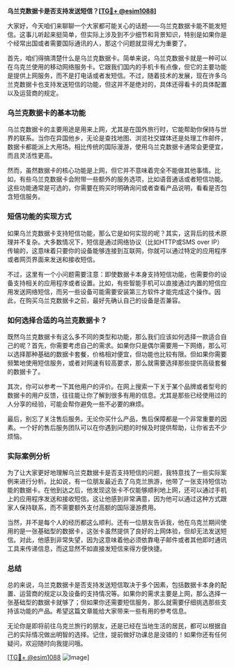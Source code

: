 **乌兰克数据卡是否支持发送短信？[[TG💪+ @esim1088](https://t.me/s/esim1088)]**

大家好，今天咱们来聊聊一个大家都可能关心的话题——乌兰克数据卡能不能发短信。这事儿听起来挺简单，但实际上涉及到不少细节和背景知识，特别是如果你是个经常出国或者需要国际通讯的人，那这个问题就显得尤为重要了。

首先，咱们得搞清楚什么是乌兰克数据卡。简单来说，乌兰克数据卡就是一种可以在乌克兰使用的移动网络服务卡。它跟我们国内的手机卡有点像，但它的主要功能是提供上网服务，而不是打电话或者发短信。不过，随着技术的发展，现在许多乌兰克数据卡也支持发送短信的功能，但这并不是绝对的，具体还得看卡的具体配置以及运营商的规定。

### 乌兰克数据卡的基本功能

乌兰克数据卡的主要用途是用来上网，尤其是在国外旅行时，它能帮助你保持与世界的联系。当你在异国他乡，无论是查找地图、浏览社交媒体还是处理工作邮件，数据卡都能派上大用场。相比传统的国际漫游，使用乌兰克数据卡通常会更便宜，而且灵活性更高。

然而，虽然数据卡的核心功能是上网，但它并不意味着完全不能做其他事情。比如，有些乌兰克数据卡会附带一些额外的服务选项，比如语音通话或者短信功能。这些功能通常是可选的，你需要在购买时明确询问或者查看产品说明，看看是否包含短信服务。

### 短信功能的实现方式

如果乌兰克数据卡支持短信功能，那么它是如何实现的呢？其实，这背后的技术原理并不复杂。大多数情况下，短信是通过网络协议（比如HTTP或SMS over IP）传输的，这意味着只要你的设备能够连接到互联网，你就可以通过特定的应用程序或者网页界面来发送和接收短信。

不过，这里有一个小问题需要注意：即使数据卡本身支持短信功能，也需要你的设备支持相关的应用程序或者设置。比如，有些智能手机可以直接通过内置的短信应用发送网络短信，而另一些设备可能需要安装第三方软件才能完成这个操作。因此，在购买乌兰克数据卡之前，最好先确认自己的设备是否兼容。

### 如何选择合适的乌兰克数据卡？

既然乌兰克数据卡有这么多不同的类型和功能，那么我们应该如何选择一款适合自己的呢？首先，你需要考虑自己的需求。如果你只是偶尔需要用一下网络，那么可以选择那种基础的数据卡套餐，价格相对便宜，但功能也比较有限。但如果你需要频繁地使用短信服务，或者对网速有较高要求，那么就需要选择那些提供高级套餐的数据卡了。

其次，你可以参考一下其他用户的评价。在网上搜索一下关于某个品牌或者型号的数据卡的用户反馈，往往能让你了解到很多有用的信息。尤其是那些已经使用过的人分享的经验，可能会帮你避免一些不必要的麻烦。

最后，别忘了关注售后服务。无论你买什么产品，售后保障都是一个非常重要的因素。一个好的售后服务团队可以在你遇到问题的时候及时提供帮助，让你省去不少烦恼。

### 实际案例分析

为了让大家更好地理解乌兰克数据卡是否支持短信的问题，我特意找了一些实际案例来进行分析。比如说，有一位朋友最近去了乌克兰旅游，他带了一张支持短信功能的数据卡。在他到达之后，他发现这张卡不仅能够顺利地上网，还可以通过手机上的应用程序发送和接收短信。这让他感到非常满意，因为他可以通过这种方式跟家人保持联系，而不需要额外支付高额的国际漫游费用。

当然，并不是每个人的经历都这么顺利。还有一位朋友告诉我，他在乌克兰期间使用的是一张基础型的数据卡，这张卡虽然提供了良好的上网体验，但却无法发送短信。对此，他感到非常失望，因为这意味着他必须依靠电子邮件或者其他即时通讯工具来传递信息，而这显然不如直接发短信来得方便快捷。

### 总结

总的来说，乌兰克数据卡是否支持发送短信取决于多个因素，包括数据卡本身的配置、运营商的规定以及设备的支持情况等。如果你的需求主要是上网，那么选择一张基础型的数据卡就够了；但如果你还需要短信服务，那么就需要仔细挑选那些支持该功能的产品。希望这篇文章能给大家带来一些有用的参考信息。

无论你是即将前往乌克兰旅行的朋友，还是已经在当地生活的居民，都可以根据自己的实际情况做出明智的选择。记住，提前做好功课总是没错的！如果你还有任何疑问，欢迎随时向我提问哦。

[[TG💪+ @esim1088](https://t.me/s/esim1088) ![Image](https://i.postimg.cc/4NQfJmqS/Snipaste-2025-05-13-00-14-12.png)]